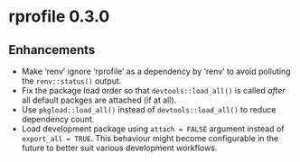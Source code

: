 # rprofile 0.3.0

## Enhancements

* Make ‘renv’ ignore ‘rprofile’ as a dependency by ‘renv’ to avoid polluting the `renv::status()` output.
* Fix the package load order so that `devtools::load_all()` is called *after* all default packges are attached (if at all).
* Use `pkgload::load_all()` instead of `devtools::load_all()` to reduce dependency count.
* Load development package using `attach = FALSE` argument instead of `export_all = TRUE`. This behaviour might become configurable in the future to better suit various development workflows.
